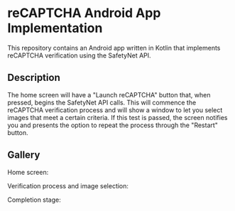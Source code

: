# reCAPTCHA Android App Implementation
This repository contains an Android app written in Kotlin that implements reCAPTCHA verification using the SafetyNet API. 

## Description
The home screen will have a "Launch reCAPTCHA" button that, when pressed, begins the SafetyNet API calls. This will commence the reCAPTCHA verification process and will show a window to let you select images that meet a certain criteria. If this test is passed, the screen notifies you and presents the option to repeat the process through the "Restart" button.

## Gallery
Home screen:

Verification process and image selection:

Completion stage:
